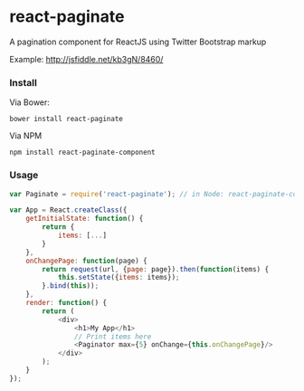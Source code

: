 react-paginate
===============

A pagination component for ReactJS using Twitter Bootstrap markup

Example: http://jsfiddle.net/kb3gN/8460/

### Install

Via Bower:
```
bower install react-paginate
```

Via NPM
```
npm install react-paginate-component
```

### Usage

```js
var Paginate = require('react-paginate'); // in Node: react-paginate-component

var App = React.createClass({
	getInitialState: function() {
		return {
			items: [...]
		}
	},
	onChangePage: function(page) {
		return request(url, {page: page}).then(function(items) {
			this.setState({items: items});
		}.bind(this));
	},
	render: function() {
		return (
			<div>
				<h1>My App</h1>
				// Print items here
				<Paginator max={5} onChange={this.onChangePage}/>
			</div>
		);
	}
});
```
